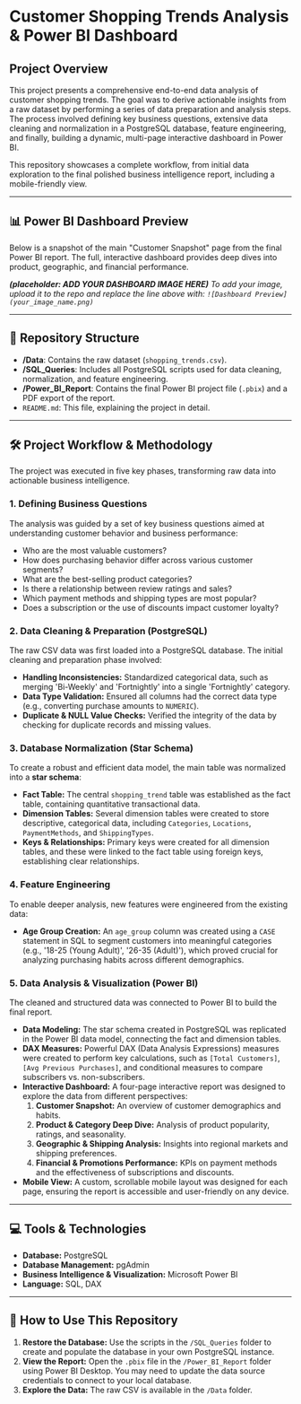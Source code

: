 # Customer Shopping Trends Analysis & Power BI Dashboard

## Project Overview

This project presents a comprehensive end-to-end data analysis of customer shopping trends. The goal was to derive actionable insights from a raw dataset by performing a series of data preparation and analysis steps. The process involved defining key business questions, extensive data cleaning and normalization in a PostgreSQL database, feature engineering, and finally, building a dynamic, multi-page interactive dashboard in Power BI.

This repository showcases a complete workflow, from initial data exploration to the final polished business intelligence report, including a mobile-friendly view.

---

## 📊 Power BI Dashboard Preview

Below is a snapshot of the main "Customer Snapshot" page from the final Power BI report. The full, interactive dashboard provides deep dives into product, geographic, and financial performance.

***(placeholder: ADD YOUR DASHBOARD IMAGE HERE)***
*To add your image, upload it to the repo and replace the line above with: `![Dashboard Preview](your_image_name.png)`*

---

## 📂 Repository Structure

* **/Data**: Contains the raw dataset (`shopping_trends.csv`).
* **/SQL_Queries**: Includes all PostgreSQL scripts used for data cleaning, normalization, and feature engineering.
* **/Power_BI_Report**: Contains the final Power BI project file (`.pbix`) and a PDF export of the report.
* `README.md`: This file, explaining the project in detail.

---

## 🛠️ Project Workflow & Methodology

The project was executed in five key phases, transforming raw data into actionable business intelligence.

### 1. Defining Business Questions

The analysis was guided by a set of key business questions aimed at understanding customer behavior and business performance:
* Who are the most valuable customers?
* How does purchasing behavior differ across various customer segments?
* What are the best-selling product categories?
* Is there a relationship between review ratings and sales?
* Which payment methods and shipping types are most popular?
* Does a subscription or the use of discounts impact customer loyalty?

### 2. Data Cleaning & Preparation (PostgreSQL)

The raw CSV data was first loaded into a PostgreSQL database. The initial cleaning and preparation phase involved:
* **Handling Inconsistencies:** Standardized categorical data, such as merging 'Bi-Weekly' and 'Fortnightly' into a single 'Fortnightly' category.
* **Data Type Validation:** Ensured all columns had the correct data type (e.g., converting purchase amounts to `NUMERIC`).
* **Duplicate & NULL Value Checks:** Verified the integrity of the data by checking for duplicate records and missing values.

### 3. Database Normalization (Star Schema)

To create a robust and efficient data model, the main table was normalized into a **star schema**:
* **Fact Table:** The central `shopping_trend` table was established as the fact table, containing quantitative transactional data.
* **Dimension Tables:** Several dimension tables were created to store descriptive, categorical data, including `Categories`, `Locations`, `PaymentMethods`, and `ShippingTypes`.
* **Keys & Relationships:** Primary keys were created for all dimension tables, and these were linked to the fact table using foreign keys, establishing clear relationships.

### 4. Feature Engineering

To enable deeper analysis, new features were engineered from the existing data:
* **Age Group Creation:** An `age_group` column was created using a `CASE` statement in SQL to segment customers into meaningful categories (e.g., '18-25 (Young Adult)', '26-35 (Adult)'), which proved crucial for analyzing purchasing habits across different demographics.

### 5. Data Analysis & Visualization (Power BI)

The cleaned and structured data was connected to Power BI to build the final report.
* **Data Modeling:** The star schema created in PostgreSQL was replicated in the Power BI data model, connecting the fact and dimension tables.
* **DAX Measures:** Powerful DAX (Data Analysis Expressions) measures were created to perform key calculations, such as `[Total Customers]`, `[Avg Previous Purchases]`, and conditional measures to compare subscribers vs. non-subscribers.
* **Interactive Dashboard:** A four-page interactive report was designed to explore the data from different perspectives:
    1.  **Customer Snapshot:** An overview of customer demographics and habits.
    2.  **Product & Category Deep Dive:** Analysis of product popularity, ratings, and seasonality.
    3.  **Geographic & Shipping Analysis:** Insights into regional markets and shipping preferences.
    4.  **Financial & Promotions Performance:** KPIs on payment methods and the effectiveness of subscriptions and discounts.
* **Mobile View:** A custom, scrollable mobile layout was designed for each page, ensuring the report is accessible and user-friendly on any device.

---

## 💻 Tools & Technologies

* **Database:** PostgreSQL
* **Database Management:** pgAdmin
* **Business Intelligence & Visualization:** Microsoft Power BI
* **Language:** SQL, DAX

---

## 🚀 How to Use This Repository

1.  **Restore the Database:** Use the scripts in the `/SQL_Queries` folder to create and populate the database in your own PostgreSQL instance.
2.  **View the Report:** Open the `.pbix` file in the `/Power_BI_Report` folder using Power BI Desktop. You may need to update the data source credentials to connect to your local database.
3.  **Explore the Data:** The raw CSV is available in the `/Data` folder.
